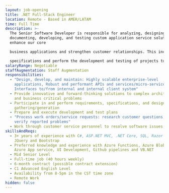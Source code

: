 ```yaml
---
layout: job-opening
title: .NET Full-Stack Engineer
location: Remote - Based in AMER/LATAM
time: Full Time
description: >-
  The Senior Software Developer is responsible for analyzing, designing,
  documenting, developing, and testing custom application service solutions that
  enhance our core

  business applications and strengthen customer relationships. This includes collaborating with customers, sales and account managers, and engineers to define functional

  specifications and perform the development and testing of projects to meet internal timelines. The Senior Software Developer must be highly analytical & process oriented, have excellent verbal and written communication skills, have excellent organizational and time management skills, be able to meet deadlines and work on multiple projects at one time, and be motivated, professional, and creative. Experience in regulated industries is highly desirable
salaryRange: Negotiable
staffAugmentation: Staff Augmentation
responsibilities:
  - "Design, develop, and maintain: Highly scalable enterprise-level
    applications, Robust and performant APIs and services/micro-services,
    Interfaces to/from internal and internal client system"
  - Provide innovative and forward-thinking solutions to complex architectural
    and business critical problems
  - Participate in and perform requirements, specifications, and design
    gathering/generation
  - Prepare and execute development and test plans
  - "Process work orders/service requests: research customer questions, and
    verify reported problems"
  - Work through customer service personnel to resolve software issues
skillsAndReqs:
  - 3+ years of experience with C#, ASP.NET MVC, .NET Core, SQL, Razor with
    JQuery and Bootstrap
  - Preferred knowledge and experience with Azure Functions, Azure Blob storage,
    Azure App service, UI Development, Github pipelines and VB.NET
  - Mid Senior Level
  - Full-time job (40 hours weekly)
  - 6-month contract (possible contract extension)
  - C1 Advanced English Level
  - Availability from 8-5pm in the CST time zone
  - Remote Work
hidden: false
---
```

